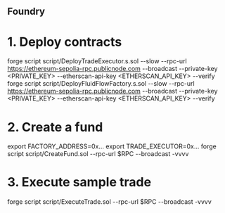 ## Foundry

# 1. Deploy contracts
forge script script/DeployTradeExecutor.s.sol --slow --rpc-url https://ethereum-sepolia-rpc.publicnode.com --broadcast --private-key <PRIVATE_KEY> --etherscan-api-key <ETHERSCAN_API_KEY> --verify
forge script script/DeployFluidFlowFactory.s.sol --slow --rpc-url https://ethereum-sepolia-rpc.publicnode.com --broadcast --private-key <PRIVATE_KEY> --etherscan-api-key <ETHERSCAN_API_KEY> --verify

# 2. Create a fund
export FACTORY_ADDRESS=0x...
export TRADE_EXECUTOR=0x...
forge script script/CreateFund.sol --rpc-url $RPC --broadcast -vvvv

# 3. Execute sample trade
forge script script/ExecuteTrade.sol --rpc-url $RPC --broadcast -vvvv